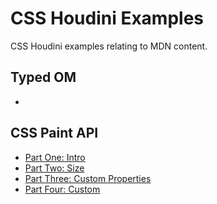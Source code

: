 # CSS Houdini Examples

CSS Houdini examples relating to MDN content.

## Typed OM

- []()

## CSS Paint API

- [Part One: Intro](https://mdn.github.io/houdini-examples/cssPaint/intro/01partOne)
- [Part Two: Size](https://mdn.github.io/houdini-examples/cssPaint/intro/02partTwo)
- [Part Three: Custom Properties](https://mdn.github.io/houdini-examples/cssPaint/intro/03partThree)
- [Part Four: Custom ](https://mdn.github.io/houdini-examples/cssPaint/intro/04partFour)

